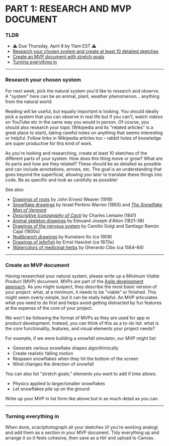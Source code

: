 # PART 1: RESEARCH AND MVP DOCUMENT  

### TLDR  
* ⚠️ Due Thursday, April 8 by 11am EST ⚠️
* [Research your chosen system and create at least 10 detailed sketches](#research-your-chosen-system)  
* [Create an MVP document with stretch goals](#create-an-mvp-document)  
* [Turning everything in](#turning-everything-in)   

***

### Research your chosen system  

For next week, pick the natural system you'd like to research and observe. A "system" here can be an animal, plant, weather phenomenon... anything from the natural world.

Reading will be useful, but equally important is looking. You should ideally pick a system that you can observe in real life but if you can't, watch videos on YouTube etc in the same way you would in person. Of course, you should also research your topic (Wikipedia and its "related articles" is a great place to start), taking careful notes on anything that seems interesting or helpful. Follow links in Wikipedia articles too – rabbit holes of knowledge are super productive for this kind of work.

As you're looking and researching, create at least 10 sketches of the different parts of your system. How does this thing move or grow? What are its parts and how are they related? These should be as detailed as possible and can include annotations, arrows, etc. The goal is an understanding that goes beyond the superficial, allowing you later to translate these things into code. Be as specific and look as carefully as possible!

See also:  
* [Drawings of roots](http://socks-studio.com/2020/06/21/patterns-from-the-world-underneath-the-ecological-relations-of-roots-by-john-ernest-weaver-1919/) by John Ernest Weaver (1919)  
* [Snowflake drawings](https://publicdomainreview.org/collection/illustrations-of-snowflakes-1863) by Israel Perkins Warren (1863) and [*The Snowflake Man of Vermont*](https://publicdomainreview.org/essay/the-snowflake-man-of-vermont)  
* [*Descriptive Iconography of Cacti*](https://publicdomainreview.org/collection/illustrations-from-a-descriptive-iconography-of-cacti-1841) by Charles Lemaire (1841)  
* [Animal skeleton drawings](https://publicdomainreview.org/collection/comparative-osteology) by Edouard Joseph d'Alton (1821–38)  
* [Drawings of the nervous system](https://publicdomainreview.org/collection/illustrations-of-the-nervous-system-golgi-and-cajal) by Camillo Golgi and Santiago Ramón Cajal (1800s)  
* [Nudibranch drawings](https://publicdomainreview.org/collection/kumataro-ito-s-illustrations-of-nudibranchs-from-the-uss-albatross-philippine-expedition-ca-1908) by Kumataro Ito (ca 1908)  
* [Drawings of jellyfish](https://publicdomainreview.org/collection/ernst-haeckels-jellyfish) by Ernst Haeckel (ca 1870s)  
* [Watercolors of medicinal herbs](https://publicdomainreview.org/collection/watercolours-from-a-16th-century-de-materia-medica) by Gherardo Cibo (ca 1564–84)  

***

### Create an MVP document  

Having researched your natural system, please write up a *Minimum Viable Product* (MVP) document. MVPs are part of the [Agile development approach](https://en.wikipedia.org/wiki/Agile_software_development). As you might suspect, they describe the most basic version of your project: what, at a minimum, it needs to be "viable" or finished. This might seem overly-simple, but it can be really helpful. An MVP articulates what you need to do first and helps avoid getting distracted by fun features at the expense of the core of your project.

We won't be following the format of MVPs as they are used for app or product development. Instead, you can think of this as a to-do list: what is the core functionality, features, and visual elements your project needs?

For example, if we were building a snowfall simulator, our MVP might list:  
* Generate various snowflake shapes algorithmically  
* Create realistic falling motion  
* Respawn snowflakes when they hit the bottom of the screen  
* Wind changes the direction of snowfall  

You can also list "stretch goals," elements you want to add if time allows:  
* Physics applied to larger/smaller snowflakes  
* Let snowflakes pile up on the ground  

Write up your MVP in list form like above but in as much detail as you can.

***

### Turning everything in  

When done, scan/photograph all your sketches (if you're working analog) and add them as a section in your MVP document. Tidy everything up and arrange it so it feels cohesive, then save as a `PDF` and upload to Canvas.

